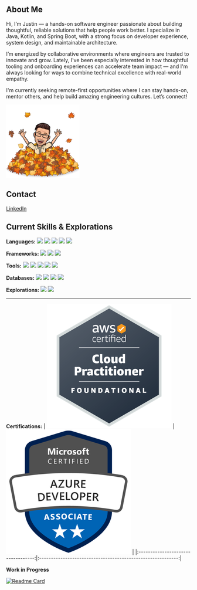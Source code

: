 ## About Me

Hi, I’m Justin — a hands-on software engineer passionate about building thoughtful, reliable solutions that help people work better. I specialize in Java, Kotlin, and Spring Boot, with a strong focus on developer experience, system design, and maintainable architecture.

I’m energized by collaborative environments where engineers are trusted to innovate and grow.
Lately, I've been especially interested in how thoughtful tooling and onboarding experiences can accelerate team impact — and I'm always looking for ways to combine technical excellence with real-world empathy.

I'm currently seeking remote-first opportunities where I can stay hands-on, mentor others, and help build amazing engineering cultures.
Let’s connect!


<img style="height:200px; width: auto; align: right; right: 0;" src="/images/a pile of autumn leaves.png" alt="Profile Image" />

## Contact

[LinkedIn](https://www.linkedin.com/in/justinkishbaugh/)

## Current Skills & Explorations

**Languages:** ![](https://img.shields.io/badge/Java-informational?style=plastic&logo=openjdk&logoColor=white&color=365a3f) ![](https://img.shields.io/badge/Kotlin-informational?style=plastic&logo=kotlin&logoColor=white&color=365a3f) ![](https://img.shields.io/badge/Groovy-informational?style=plastic&logo=apachegroovy&logoColor=white&color=365a3f) ![](https://img.shields.io/badge/Javascript-informational?style=plastic&logo=JavaScript&logoColor=white&color=365a3f) ![](https://img.shields.io/badge/C%23-informational?style=plastic&logo=csharp&logoColor=white&color=365a3f) 

**Frameworks:** ![](https://img.shields.io/badge/Spring-informational?style=plastic&logo=Spring&logoColor=white&color=5A5136) ![](https://img.shields.io/badge/React-informational?style=plastic&logo=React&logoColor=white&color=5A5136) ![](https://img.shields.io/badge/Angular-informational?style=plastic&logo=Angular&logoColor=white&color=5A5136) 

**Tools:**  ![](https://img.shields.io/badge/ArgoCd-informational?style=plastic&logo=argo&logoColor=white&color=F4A731) ![](https://img.shields.io/badge/OpenShift-informational?style=plastic&logo=redhatopenshift&logoColor=white&color=F4A731) ![](https://img.shields.io/badge/NewRelic-informational?style=plastic&logo=newrelic&logoColor=white&color=F4A731) ![](https://img.shields.io/badge/Jenkins-informational?style=plastic&logo=jenkins&logoColor=white&color=F4A731) ![](https://img.shields.io/badge/AWS-informational?style=plastic&logo=amazonwebservices&logoColor=white&color=F4A731)

**Databases:** ![](https://img.shields.io/badge/SQL-informational?style=plastic&logo=Microsoft-SQL-Server&logoColor=white&color=363f5a) ![](https://img.shields.io/badge/MySql-informational?style=plastic&logo=MySQL&logoColor=white&color=363f5a) ![](https://img.shields.io/badge/Redis-informational?style=plastic&logo=redis&logoColor=white&color=363f5a) ![](https://img.shields.io/badge/Mongodb-informational?style=plastic&logo=mongodb&logoColor=white&color=363f5a) 

**Explorations:** ![](https://img.shields.io/badge/Rust-informational?style=plastic&logo=Rust&logoColor=white&color=5a3651) ![](https://img.shields.io/badge/Go-informational?style=plastic&logo=Go&logoColor=white&color=5a3651) 

---

**Certifications:**
| ![AWS Badge](/images/awsbadge.png) | ![Azure Badge](/images/azure-developer-associate-600x600.png) |
|:----------------------------------:|:-----------------------------------------------------------:|

__Work in Progress__

[![Readme Card](https://github-readme-stats.vercel.app/api/pin/?username=jkishbaugh&repo=computationalThinkingForKids)](https://github.com/jkishbaugh/computationalThinkingForKids)
